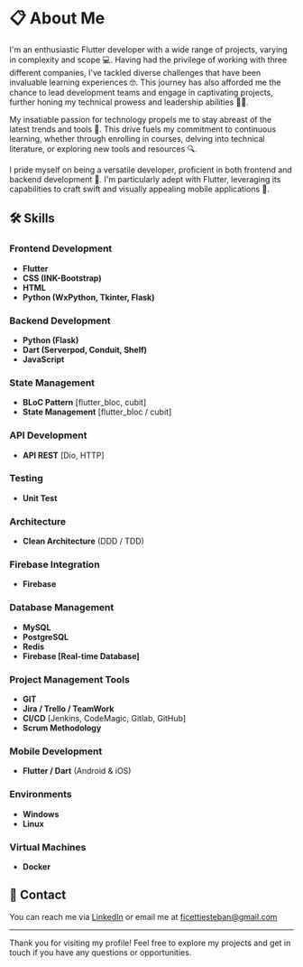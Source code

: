 # 📋 About Me

I'm an enthusiastic Flutter developer with a wide range of projects, varying in complexity and scope 💻. Having had the privilege of working with three different companies, I've tackled diverse challenges that have been invaluable learning experiences 🤓. This journey has also afforded me the chance to lead development teams and engage in captivating projects, further honing my technical prowess and leadership abilities 👨‍💻.

My insatiable passion for technology propels me to stay abreast of the latest trends and tools 🚀. This drive fuels my commitment to continuous learning, whether through enrolling in courses, delving into technical literature, or exploring new tools and resources 🔍.

I pride myself on being a versatile developer, proficient in both frontend and backend development 💪. I'm particularly adept with Flutter, leveraging its capabilities to craft swift and visually appealing mobile applications 📱.

## 🛠️ Skills

### Frontend Development
- **Flutter**
- **CSS (INK-Bootstrap)**
- **HTML**
- **Python (WxPython, Tkinter, Flask)**

### Backend Development
- **Python (Flask)**
- **Dart (Serverpod, Conduit, Shelf)**
- **JavaScript**

### State Management
- **BLoC Pattern** [flutter_bloc, cubit]
- **State Management** [flutter_bloc / cubit]

### API Development
- **API REST** [Dio, HTTP]

### Testing
- **Unit Test**

### Architecture
- **Clean Architecture** (DDD / TDD)

### Firebase Integration
- **Firebase**

### Database Management
- **MySQL**
- **PostgreSQL**
- **Redis**
- **Firebase [Real-time Database]**

### Project Management Tools
- **GIT**
- **Jira / Trello / TeamWork**
- **CI/CD** [Jenkins, CodeMagic, Gitlab, GitHub]
- **Scrum Methodology**

### Mobile Development
- **Flutter / Dart** (Android & iOS)

### Environments
- **Windows**
- **Linux**

### Virtual Machines
- **Docker**

## 📱 Contact

You can reach me via [LinkedIn](https://www.linkedin.com/in/estebanficetti/) or email me at [ficettiesteban@gmail.com](ficettiesteban@gmail.com)

---

Thank you for visiting my profile! Feel free to explore my projects and get in touch if you have any questions or opportunities.

